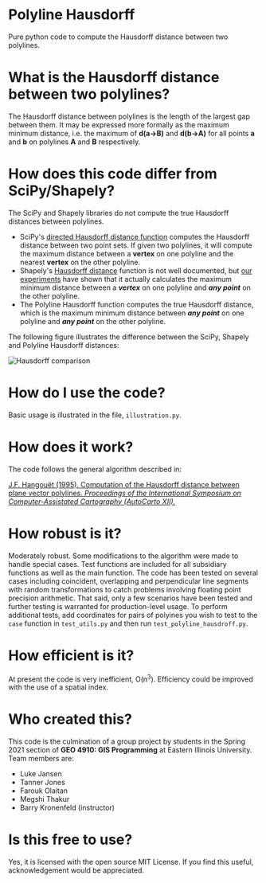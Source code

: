 # Polyline Hausdorff 
Pure python code to compute the Hausdorff distance between two polylines.

# What is the Hausdorff distance between two polylines?
The Hausdorff distance between polylines is the length of the largest gap between them. It may be expressed more formally as the maximum minimum distance, i.e. the maximum of **d(a&#8594;B)** and **d(b&#8594;A)** for all points **a** and **b** on polylines **A** and **B** respectively. 

# How does this code differ from SciPy/Shapely?
The SciPy and Shapely libraries do not compute the true Hausdorff distances between polylines.
* SciPy's [directed Hausdorff distance function](https://docs.scipy.org/doc/scipy/reference/generated/scipy.spatial.distance.directed_hausdorff.html) computes the Hausdorff distance between two point sets. If given two polylines, it will compute the maximum distance between a **vertex** on one polyline and the nearest **vertex** on the other polyline. 
* Shapely's [Hausdorff distance](https://shapely.readthedocs.io/en/stable/manual.html#general-attributes-and-methods) function is not well documented, but [our experiments](https://generalisation.icaci.org/downloads/abs2019/Abs2019_paper_8.pdf) have shown that it actually calculates the maximum minimum distance between a ***vertex*** on one polyline and ***any point*** on the other polyline.
* The Polyline Hausdorff function computes the true Hausdorff distance, which is the maximum minimum distance between ***any point*** on one polyline and ***any point*** on the other polyline.

The following figure illustrates the difference between the SciPy, Shapely and Polyline Hausdorff distances:

![Hausdorff comparison](https://user-images.githubusercontent.com/13248690/121942432-15951b00-cd16-11eb-9d6c-ea787f154f66.png)

# How do I use the code?
Basic usage is illustrated in the file, `illustration.py`.

# How does it work? 
The code follows the general algorithm described in:

[J.F. Hangou&#0235;t (1995). Computation of the Hausdorff distance between plane vector polylines. *Proceedings of the International Symposium on Computer-Assistated Cartography (AutoCarto XII).*](https://cartogis.org/docs/proceedings/archive/auto-carto-12/pdf/computation-of-the-hausdorff-distance-between-plane.pdf)

# How robust is it?
Moderately robust. Some modifications to the algorithm were made to handle special cases. Test functions are included for all subsidiary functions as well as the main function. The code has been tested on several cases including coincident, overlapping and perpendicular line segments with random transformations to catch problems involving floating point precision arithmetic. That said, only a few scenarios have been tested and further testing is warranted for production-level usage. To perform additional tests, add coordinates for pairs of polyines you wish to test to the `case` function in `test_utils.py` and then run `test_polyline_hausdroff.py`.

# How efficient is it?
At present the code is very inefficient, O(n<sup>3</sup>). Efficiency could be improved with the use of a spatial index. 

# Who created this?
This code is the culmination of a group project by students in the Spring 2021 section of **GEO 4910: GIS Programming** at Eastern Illinois University. Team members are:

* Luke Jansen
* Tanner Jones
* Farouk Olaitan
* Megshi Thakur
* Barry Kronenfeld (instructor)

# Is this free to use?
Yes, it is licensed with the open source MIT License. If you find this useful, acknowledgement would be appreciated.
